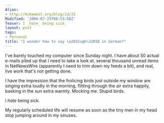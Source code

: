 ```yaml
---
Alias:
- http://mikewest.org/blog/id/25
Modified: '2006-07-25T08:53:58Z'
Teaser: I _hate_ being sick.
layout: post
tags:
- Personal
title: "I wonder how to say \u201Cugh\u201D in German?"
---
```

I've barely touched my computer since Sunday night.  I have about 50 actual e-mails piled up that I need to take a look at, several thousand unread items in NetNewsWire (apparently I need to trim down my feeds a bit), and real, live work that's not getting done.

I have the impression that the frolicing birds just outside my window are singing extra loudly in the morning, flitting through the air extra happily, basking in the sun extra warmly.  Mocking me.  Stupid birds.

I _hate_ being sick.

My regularly scheduled life will resume as soon as the tiny men in my head stop jumping around in my sinuses.